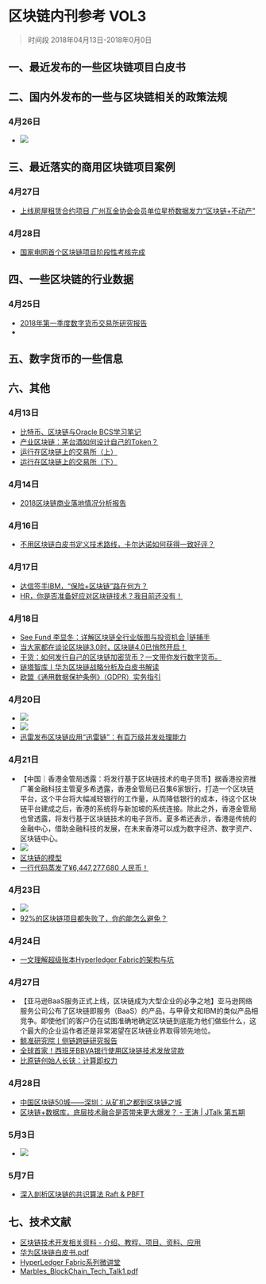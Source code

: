 # 区块链内刊参考 VOL3
> 时间段 2018年04月13日-2018年0月0日

## 一、最近发布的一些区块链项目白皮书

## 二、国内外发布的一些与区块链相关的政策法规
### 4月26日
- ![](./_image/2018-06-04-15-46-47.jpg)



## 三、最近落实的商用区块链项目案例
### 4月27日
- [上线房屋租赁合约项目 广州互金协会会员单位星桥数据发力“区块链+不动产”](http://www.gzifa.org/hynews/653)
### 4月28日
- [国家电网首个区块链项目阶段性考核完成](https://www.toutiao.com/a6549458827161371150)

## 四、一些区块链的行业数据
### 4月25日
- [2018年第一季度数字货币交易所研究报告](https://www.toutiao.com/a6548205858449261070/)
- 

## 五、数字货币的一些信息

## 六、其他
### 4月13日
- [比特币、区块链与Oracle BCS学习笔记](https://mp.weixin.qq.com/s/CsKQl59V_JVpUA8rNgfycQ)
- [产业区块链：茅台酒如何设计自己的Token？](https://www.toutiao.com/a6543507506193236488)
- [运行在区块链上的交易所（上）](https://mp.weixin.qq.com/s/OL9St_5ri7h885ZNsVzpDQ)
- [运行在区块链上的交易所（下）](https://mp.weixin.qq.com/s/frdfX9khcipKRSXPfBEqFw)
### 4月14日
- [2018区块链商业落地情况分析报告](https://mp.weixin.qq.com/s/_GqtVfrHv4Yhnr0KE_Oi8A)
### 4月16日
- [不用区块链白皮书定义技术路线，卡尔达诺如何获得一致好评？](https://mp.weixin.qq.com/s/iKGqSzd90SgVFHmzojvMrg)
### 4月17日
- [达信签手IBM，“保险+区块链”路在何方？](http://36kr.com/coop/toutiao/5129705.html)
- [HR，你是否准备好应对区块链技术？我目前还没有！](https://mp.weixin.qq.com/s/9jb0Avzgcg6xDfchrCF0iQ)
### 4月18日
- [See Fund 李显冬：详解区块链全行业版图与投资机会 |链捕手](https://www.toutiao.com/a6545466499434283527)
- [当大家都在谈论区块链3.0时，区块链4.0已悄然开启！](https://www.toutiao.com/a6545709683305349636/)
- [干货：如何发行自己的区块链加密货币？一文带你发行数字货币。](https://www.toutiao.com/a6545743018731766280/)
- [链塔智库丨华为区块链战略分析及白皮书解读](https://www.toutiao.com/a6545980948993802759)
- [欧盟《通用数据保护条例》（GDPR）实务指引](https://mp.weixin.qq.com/s/x92w6w4sPZOAQe6BzzRiCw)

### 4月20日
- ![](./_image/2018-06-04-15-40-50.jpg)
- ![](./_image/2018-06-04-15-41-36.jpg)
- [迅雷发布区块链应用“迅雷链”：有百万级并发处理能力](https://www.toutiao.com/a6546422268535243278)

### 4月21日
- 【中国｜香港金管局透露：将发行基于区块链技术的电子货币】据香港投资推广署金融科技主管夏多希透露，香港金管局已召集6家银行，打造一个区块链平台，这个平台将大幅减轻银行的工作量，从而降低银行的成本，待这个区块链平台建成之后，香港的系统将与新加坡的系统连接。除此之外，香港金管局也曾透露，将发行基于区块链技术的电子货币。夏多希还表示，香港是传统的金融中心，借助金融科技的发展，在未来香港可以成为数字经济、数字资产、区块链中心。
- ![](./_image/2018-06-04-15-43-17.jpg)
- [区块链的模型](https://www.toutiao.com/a6546911539713016334)
- [一行代码蒸发了¥6,447,277,680 人民币！](https://zhuanlan.zhihu.com/p/35989258)

### 4月23日
- ![](./_image/2018-06-04-15-44-44.jpg)
- [92%的区块链项目都失败了，你的能怎么避免？](https://mp.weixin.qq.com/s/-Y5VTJeEJv_I6vBjwsjahw)

### 4月24日
- [一文理解超级账本Hyperledger Fabric的架构与坑](http://www.infoq.com/cn/articles/hyperledger-fabric-architecture-trap)

### 4月27日
- 【亚马逊BaaS服务正式上线，区块链成为大型企业的必争之地】亚马逊网络服务公司公布了区块链即服务（BaaS）的产品，与甲骨文和IBM的类似产品相竞争。即使他们的客户仍在试图准确地确定区块链到底能为他们做些什么，这个最大的企业运作者还是非常渴望在区块链业界取得领先地位。​
- [鲸准研究院丨侧链跨链研究报告](https://www.toutiao.com/a6548947092180566536)
- [全球首家！西班牙BBVA银行使用区块链技术发放贷款](https://www.toutiao.com/a6548944014500954628)
- [比原链创始人长铗：计算即权力](https://www.toutiao.com/a6549029719633822221/)


### 4月28日
- [中国区块链50城——深圳：从矿机之都到区块链之城](https://www.toutiao.com/a6549303293531652612)
- [区块链+数据库，底层技术融合是否带来更大爆发？ - 王涛 | JTalk 第五期](https://juejin.im/post/5ae43ac46fb9a07ab83dc921)

### 5月3日
- ![](./_image/2018-06-04-15-55-42.jpg)

### 5月7日
- [深入剖析区块链的共识算法 Raft & PBFT](https://mp.weixin.qq.com/s/ITCaMKdYrdlvQ0IGW3qpKg)

## 七、技术文献
- [区块链技术开发相关资料 - 介绍、教程、项目、资料、应用](https://juejin.im/entry/5a95511cf265da4e7d6070d7)
- [华为区块链白皮书.pdf](./file/华为区块链白皮书.pdf)
- [HyperLedger Fabric系列微讲堂](https://www.ibm.com/developerworks/community/wikis/home)
- [Marbles_BlockChain_Tech_Talk1.pdf](./file/Marbles_BlockChain_Tech_Talk1.pdf)